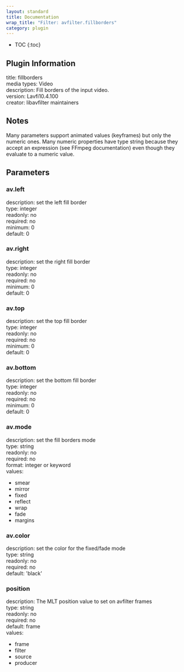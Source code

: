 ```yaml
---
layout: standard
title: Documentation
wrap_title: "Filter: avfilter.fillborders"
category: plugin
---
```

* TOC
{:toc}

## Plugin Information

title: fillborders  
media types:
Video  
description: Fill borders of the input video.  
version: Lavfi10.4.100  
creator: libavfilter maintainers  

## Notes

Many parameters support animated values (keyframes) but only the numeric ones. Many numeric properties have type string because they accept an expression (see FFmpeg documentation) even though they evaluate to a numeric value.

## Parameters

### av.left

  
description:
set the left fill border  
type: integer  
readonly: no  
required: no  
minimum: 0  
default: 0  

### av.right

  
description:
set the right fill border  
type: integer  
readonly: no  
required: no  
minimum: 0  
default: 0  

### av.top

  
description:
set the top fill border  
type: integer  
readonly: no  
required: no  
minimum: 0  
default: 0  

### av.bottom

  
description:
set the bottom fill border  
type: integer  
readonly: no  
required: no  
minimum: 0  
default: 0  

### av.mode

  
description:
set the fill borders mode  
type: string  
readonly: no  
required: no  
format: integer or keyword  
values:  

* smear
* mirror
* fixed
* reflect
* wrap
* fade
* margins

### av.color

  
description:
set the color for the fixed/fade mode  
type: string  
readonly: no  
required: no  
default: 'black'  

### position

  
description:
The MLT position value to set on avfilter frames  
type: string  
readonly: no  
required: no  
default: frame  
values:  

* frame
* filter
* source
* producer

